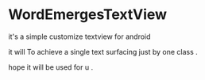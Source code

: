 # WordEmergesTextView
it's a simple customize textview for android

it will To achieve a single text surfacing just by one class . 

hope it will be used for u .
